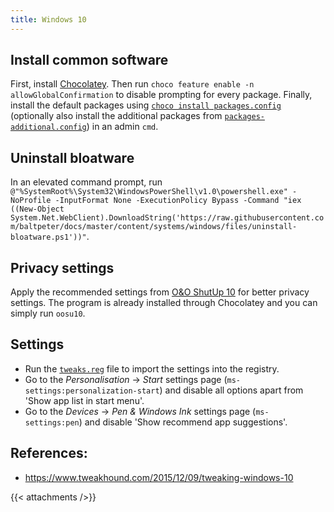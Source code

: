 ```yaml
---
title: Windows 10
---
```


## Install common software

First, install [Chocolatey](https://chocolatey.org/install). Then run `choco feature enable -n allowGlobalConfirmation` to disable prompting for every package. Finally, install the default packages using [`choco install packages.config`](files/packages.config) (optionally also install the additional packages from [`packages-additional.config`](files/packages-additional.config)) in an admin `cmd`.

## Uninstall bloatware

In an elevated command prompt, run `@"%SystemRoot%\System32\WindowsPowerShell\v1.0\powershell.exe" -NoProfile -InputFormat None -ExecutionPolicy Bypass -Command "iex ((New-Object System.Net.WebClient).DownloadString('https://raw.githubusercontent.com/baltpeter/docs/master/content/systems/windows/files/uninstall-bloatware.ps1'))"`.

## Privacy settings

Apply the recommended settings from [O&O ShutUp 10](https://www.oo-software.com/en/shutup10) for better privacy settings. The program is already installed through Chocolatey and you can simply run `oosu10`.

## Settings

<!-- Obsolete because these are all included in the .reg file.
* Go into Windows Explorer and *View* -> *Options*. In the first tab, under *Privacy*, uncheck all settings.  
In the *View* tab, enable 'Show hidden files, folders and drives' and disable 'Hide extensions for known types', 'Show sync provider notifications' and 'Hide protected operating system files (recommended)'.
-->
* Run the [`tweaks.reg`](files/tweaks.reg) file to import the settings into the registry.
* Go to the *Personalisation* -> *Start* settings page (`ms-settings:personalization-start`) and disable all options apart from 'Show app list in start menu'.
* Go to the *Devices* -> *Pen & Windows Ink* settings page (`ms-settings:pen`) and disable 'Show recommend app suggestions'.

## References:

* https://www.tweakhound.com/2015/12/09/tweaking-windows-10

{{< attachments />}}
